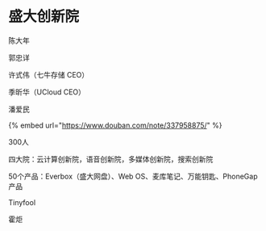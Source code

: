 # 盛大创新院

陈大年

郭忠详

许式伟（七牛存储 CEO）

季昕华（UCloud CEO）

潘爱民



{% embed url="https://www.douban.com/note/337958875/" %}

300人

四大院：云计算创新院，语音创新院，多媒体创新院，搜索创新院

50个产品：Everbox（盛大网盘）、Web OS、麦库笔记、万能钥匙、PhoneGap产品



Tinyfool

霍炬










